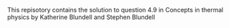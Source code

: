 This repisotory contains the solution to question 4.9 in Concepts in thermal physics by Katherine Blundell and Stephen Blundell
